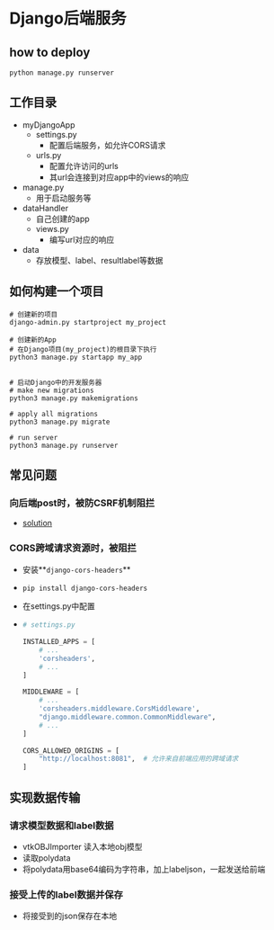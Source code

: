 # Django后端服务

## how to deploy

```shell
python manage.py runserver
```

## 工作目录

- myDjangoApp
  - settings.py
    - 配置后端服务，如允许CORS请求
  - urls.py
    - 配置允许访问的urls
    - 其url会连接到对应app中的views的响应
- manage.py
  - 用于启动服务等
- dataHandler
  - 自己创建的app
  - views.py
    - 编写url对应的响应
- data
  - 存放模型、label、resultlabel等数据

## 如何构建一个项目

```shell
# 创建新的项目
django-admin.py startproject my_project

# 创建新的App
# 在Django项目(my_project)的根目录下执行
python3 manage.py startapp my_app


# 启动Django中的开发服务器
# make new migrations
python3 manage.py makemigrations
 
# apply all migrations
python3 manage.py migrate
 
# run server
python3 manage.py runserver
```

## 常见问题

### 向后端post时，被防CSRF机制阻拦

- [solution](https://stackoverflow.com/questions/17716624/django-csrf-cookie-not-set)

### CORS跨域请求资源时，被阻拦

- 安装**`django-cors-headers`**

- ```bash
  pip install django-cors-headers
  ```
- 在settings.py中配置

- ```python
  # settings.py  
    
  INSTALLED_APPS = [  
      # ...  
      'corsheaders',  
      # ...  
  ]  
    
  MIDDLEWARE = [  
      # ...  
      'corsheaders.middleware.CorsMiddleware',
      "django.middleware.common.CommonMiddleware",
      # ...  
  ]  
    
  CORS_ALLOWED_ORIGINS = [  
      "http://localhost:8081",  # 允许来自前端应用的跨域请求  
  ]  
  ```


## 实现数据传输

### 请求模型数据和label数据

- vtkOBJImporter 读入本地obj模型
- 读取polydata
- 将polydata用base64编码为字符串，加上labeljson，一起发送给前端

### 接受上传的label数据并保存

- 将接受到的json保存在本地